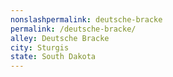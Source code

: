 ```yaml
---
﻿nonslashpermalink: deutsche-bracke
permalink: /deutsche-bracke/
alley: Deutsche Bracke
city: Sturgis
state: South Dakota
---
```

